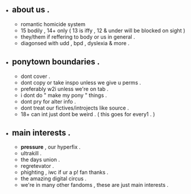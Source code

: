 - about us .
  - 
  - romantic homicide system
  - 15 bodily , 14+ only ( 13 is iffy , 12 & under will be blocked on sight )
  - they/them if reffering to body or us in general .
  - diagonsed with udd , bpd , dyslexia & more .

- ponytown boundaries .
  - 
  - dont cover .
  - dont copy or take inspo unless we give u perms .
  - preferably w2i unless we're on tab .
  - i dont do " make my pony " things .
  - dont pry for alter info .
  - dont treat our fictives/introjects like source .
  - 18+ can int just dont be weird . ( this goes for every1 . )

- main interests .
  - 
   - **pressure** , our hyperfix .
   - ultrakill .
   - the days union .
   - regretevator .
   - phighting , iwc if ur a p! fan thanks .
   - the amazing digital circus .
   - we're in many other fandoms , these are just main interests .
